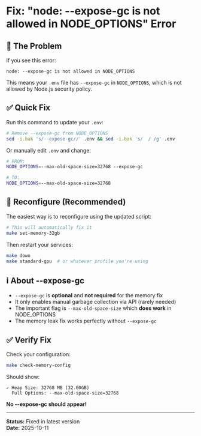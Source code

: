 # Fix: "node: --expose-gc is not allowed in NODE_OPTIONS" Error

## 🔴 The Problem

If you see this error:
```
node: --expose-gc is not allowed in NODE_OPTIONS
```

This means your `.env` file has `--expose-gc` in `NODE_OPTIONS`, which is not allowed by Node.js security policy.

## ✅ Quick Fix

Run this command to update your `.env`:
```bash
# Remove --expose-gc from NODE_OPTIONS
sed -i.bak 's/--expose-gc//' .env && sed -i.bak 's/  / /g' .env
```

Or manually edit `.env` and change:
```bash
# FROM:
NODE_OPTIONS=--max-old-space-size=32768 --expose-gc

# TO:
NODE_OPTIONS=--max-old-space-size=32768
```

## 🔄 Reconfigure (Recommended)

The easiest way is to reconfigure using the updated script:

```bash
# This will automatically fix it
make set-memory-32gb
```

Then restart your services:
```bash
make down
make standard-gpu  # or whatever profile you're using
```

## ℹ️ About --expose-gc

- `--expose-gc` is **optional** and **not required** for the memory fix
- It only enables manual garbage collection via API (rarely needed)
- The important flag is `--max-old-space-size` which **does work** in NODE_OPTIONS
- The memory leak fix works perfectly without `--expose-gc`

## ✅ Verify Fix

Check your configuration:
```bash
make check-memory-config
```

Should show:
```
✓ Heap Size: 32768 MB (32.00GB)
  Full Options: --max-old-space-size=32768
```

**No --expose-gc should appear!**

---

**Status:** Fixed in latest version  
**Date:** 2025-10-11


